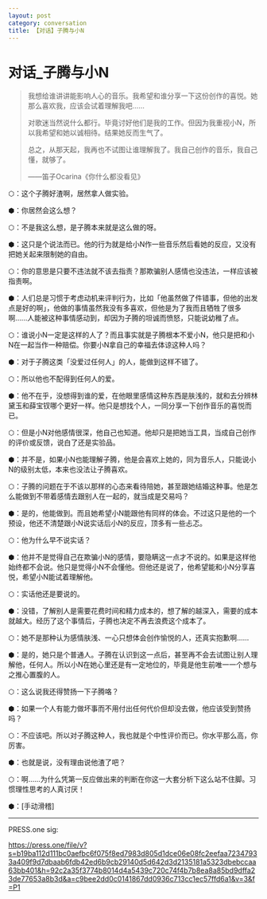 ```yaml
---
layout: post
category: conversation
title: 【对话】子腾与小N
---
```


# 对话_子腾与小N

> 我想给谁讲讲能影响人心的音乐。我希望和谁分享一下这份创作的喜悦。她那么喜欢我，应该会试着理解我吧……
>
> 对歌迷当然说什么都行。毕竟讨好他们是我的工作。但因为我重视小N，所以我希望和她以诚相待。结果她反而生气了。
>
> 总之，从那天起，我再也不试图让谁理解我了。我自己创作的音乐，我自己懂，就够了。
>
> ——笛子Ocarina《你什么都没看见》

⬡：这个子腾好渣啊，居然拿人做实验。

⬢：你居然会这么想？

⬡：不是我这么想，是子腾本来就是这么做的呀。

⬢：这只是个说法而已。他的行为就是给小N作一些音乐然后看她的反应，又没有把她关起来限制她的自由。

⬡：你的意思是只要不违法就不该去指责？那欺骗别人感情也没违法，一样应该被指责啊。

⬢：人们总是习惯于考虑动机来评判行为，比如「他虽然做了件错事，但他的出发点是好的啊」，他做的事情虽然我没有多喜欢，但他是为了我而且牺牲了很多啊……人能被这种事情感动到，却因为子腾的坦诚而愤怒，只能说幼稚了点。

⬡：谁说小N一定是这样的人了？而且事实就是子腾根本不爱小N，他只是把和小N在一起当作一种赔偿。你要小N拿自己的幸福去体谅这种人吗？

⬢：对于子腾这类「没爱过任何人」的人，能做到这样不错了。

⬡：所以他也不配得到任何人的爱。

⬢：他不在乎，没想得到谁的爱，在他眼里感情这种东西是肤浅的，就和去分辨林黛玉和薛宝钗哪个更好一样。他只是想找个人，一同分享一下创作音乐的喜悦而已。

⬡：但是小N对他感情很深，他自己也知道。他却只是把她当工具，当成自己创作的评价或反馈，说白了还是实验品。

⬢：并不是，如果小N也能理解子腾，他是会喜欢上她的，同为音乐人，只能说小N的级别太低，本来也没法让子腾喜欢。

⬡：子腾的问题在于不该以那样的心态来看待陪她，甚至跟她结婚这种事。他是怎么能做到不带着感情去跟别人在一起的，就当成是交易吗？

⬢：是的，他能做到。而且她希望小N能跟他有同样的体会。不过这只是他的一个预设，他还不清楚跟小N说实话后小N的反应，顶多有一些忐忑。

⬡：他为什么早不说实话？

⬢：他并不是觉得自己在欺骗小N的感情，要隐瞒这一点才不说的。如果是这样他始终都不会说。他只是觉得小N不会懂他。但他还是说了，他希望能和小N分享喜悦，希望小N能试着理解他。

⬡：实话他还是要说的。

⬢：没错，了解别人是需要花费时间和精力成本的，想了解的越深入，需要的成本就越大。经历了这个事情后，子腾也决定不再去浪费这个成本了。

⬡：她不是那种认为感情肤浅、一心只想体会创作愉悦的人，还真实抱歉啊……

⬢：是的，她只是个普通人。子腾在认识到这一点后，甚至再不会去试图让别人理解他，任何人。所以小N在她心里还是有一定地位的，毕竟是他生前唯一一个想与之推心置腹的人。

⬡：这么说我还得赞扬一下子腾咯？

⬢：如果一个人有能力做坏事而不用付出任何代价但却没去做，他应该受到赞扬吗？

⬡：不应该吧。所以对子腾这种人，我也就是个中性评价而已。你水平那么高，你厉害。

⬢：也就是说，没有理由说他渣了吧？

⬡：啊……为什么凭第一反应做出来的判断在你这一大套分析下这么站不住脚。习惯理性思考的人真讨厌！

⬢：\[手动滑稽]

---

PRESS.one sig:

https://press.one/file/v?s=b19ba112d111bc0aefbc6f075f8ed7983d805d1dce06e08fc2eefaa72347933a409f9d7dbaab6fdb42ed6b9cb29140d5d642d3d2135181a5323dbebccaa63bb401&h=92c2a35f3774b8014d4a5439c720c74f4b7b8ea8a85bd9dffa23de77653a8b3d&a=c9bee2dd0c0141867dd0936c713cc1ec57ffd6a1&v=3&f=P1